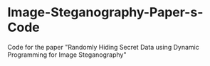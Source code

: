 # Image-Steganography-Paper-s-Code
Code for the paper "Randomly Hiding Secret Data using Dynamic Programming for Image Steganography"

